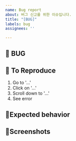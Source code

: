 ```yaml
---
name: Bug report
about: 버그 신고를 위한 이슈입니다.
title: "[BUG]"
labels: bug
assignees: ''

---
```


## 🐞 BUG
<!-- 버그 대한 간략한 설명 -->


## 📝 To Reproduce
<!-- 어떤 상황에서 버그가 일어났는지 설명 -->
1. Go to '...'
2. Click on '...'
3. Scroll down to '...'
4. See error

## 🤔Expected behavior
<!-- 정상적으로 동작하는 기능의 설명 -->


## 📸Screenshots
<!-- 가능하다면 캡쳐 or 녹화gif -->
